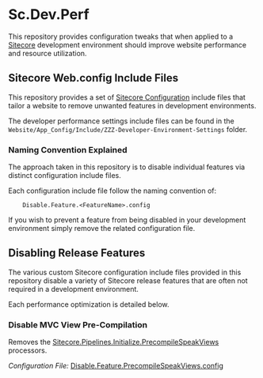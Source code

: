 # Sc.Dev.Perf

This repository provides configuration tweaks that when applied to a [Sitecore](https://sitecore.net/) development environment should improve website performance and resource utilization.

## Sitecore Web.config Include Files 

This repository provides a set of [Sitecore Configuration](https://community.sitecore.net/technical_blogs/b/sitecorejohn_blog/posts/all-about-web-config-include-files-with-the-sitecore-asp-net-cms) include files that tailor a website to remove unwanted features in development environments.

The developer performance settings include files can be found in the `Website/App_Config/Include/ZZZ-Developer-Environment-Settings` folder.

### Naming Convention Explained

The approach taken in this repository is to disable individual features via distinct configuration include files.

Each configuration include file follow the naming convention of:

```
    Disable.Feature.<FeatureName>.config
```

If you wish to prevent a feature from being disabled in your development environment simply remove the related configuration file. 

## Disabling Release Features

The various custom Sitecore configuration include files provided in this repository disable a variety of Sitecore release features that are often not required in a development environment.

Each performance optimization is detailed below.

### Disable MVC View Pre-Compilation

Removes the [Sitecore.Pipelines.Initialize.PrecompileSpeakViews](https://doc.sitecore.net/speak/development/improving_performance_by_disabling_precompilation_of_mvc_views) processors.

*Configuration File:* [Disable.Feature.PrecompileSpeakViews.config](Website/App_Config/Include/ZZZ-Developer-Environment-Settings/Disable.Feature.PrecompileSpeakViews.config)